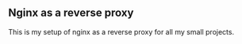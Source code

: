 ## Nginx as a reverse proxy

This is my setup of nginx as a reverse proxy for all my small
projects.
